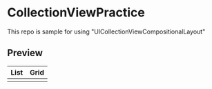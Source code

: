 # CollectionViewPractice

This repo is sample for using "UICollectionViewCompositionalLayout"

## Preview
|List|Grid|
|----|----|
|||


